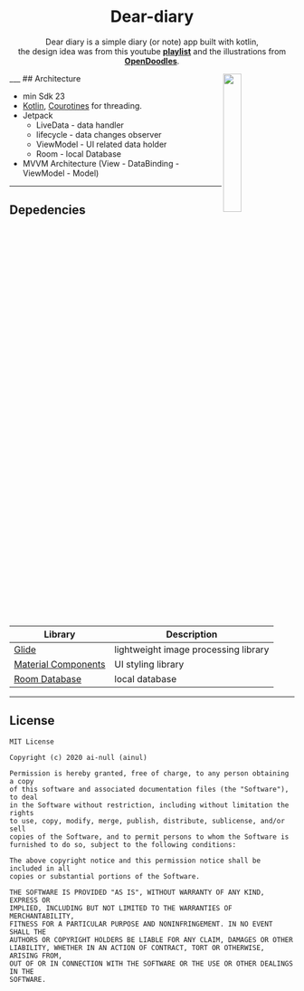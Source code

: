 <h1 align="center">Dear-diary</h1>

<p align="center">
Dear diary is a simple diary (or note) app built with kotlin,
  <br />the design idea was from this youtube <b><a href="https://www.youtube.com/watch?v=hlkekoPqsis&list=PLam6bY5NszYN6-a1wt7yRISWfmYPdkbMu">playlist</a></b> and the illustrations from <b><a href="https://opendoodles.com/">OpenDoodles</a></b>.
</p>

<img align="right" src="https://raw.githubusercontent.com/ai-null/dear-diary/dev/demo/demo dear-diary.gif" width="25%" />
___
## Architecture

* min Sdk 23
* [Kotlin](https://kotlinlang.org/), [Courotines](https://developer.android.com/kotlin/coroutines) for threading.
* Jetpack
  * LiveData - data handler
  * lifecycle - data changes observer
  * ViewModel - UI related data holder
  * Room - local Database
* MVVM Architecture (View - DataBinding - ViewModel - Model)

___
## Depedencies
| Library | Description |
| ------  | ----------- |
| [Glide](https://github.com/bumptech/glide) | lightweight image processing library |
| [Material Components](https://github.com/material-components/material-components-android) | UI styling library |
| [Room Database](https://developer.android.com/jetpack/androidx/releases/room) | local database |

___
## License
```
MIT License

Copyright (c) 2020 ai-null (ainul)

Permission is hereby granted, free of charge, to any person obtaining a copy
of this software and associated documentation files (the "Software"), to deal
in the Software without restriction, including without limitation the rights
to use, copy, modify, merge, publish, distribute, sublicense, and/or sell
copies of the Software, and to permit persons to whom the Software is
furnished to do so, subject to the following conditions:

The above copyright notice and this permission notice shall be included in all
copies or substantial portions of the Software.

THE SOFTWARE IS PROVIDED "AS IS", WITHOUT WARRANTY OF ANY KIND, EXPRESS OR
IMPLIED, INCLUDING BUT NOT LIMITED TO THE WARRANTIES OF MERCHANTABILITY,
FITNESS FOR A PARTICULAR PURPOSE AND NONINFRINGEMENT. IN NO EVENT SHALL THE
AUTHORS OR COPYRIGHT HOLDERS BE LIABLE FOR ANY CLAIM, DAMAGES OR OTHER
LIABILITY, WHETHER IN AN ACTION OF CONTRACT, TORT OR OTHERWISE, ARISING FROM,
OUT OF OR IN CONNECTION WITH THE SOFTWARE OR THE USE OR OTHER DEALINGS IN THE
SOFTWARE.
```
